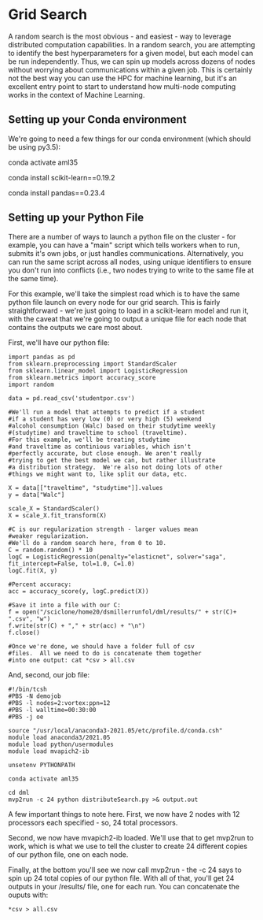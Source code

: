 # Grid Search
A random search is the most obvious - and easiest - way to leverage distributed computation capabilities.  In a random search, you are attempting to identify the best hyperparameters for a given model, but each model can be run independently.  Thus, we can spin up models across dozens of nodes without worrying about communications within a given job. This is certainly not the best way you can use the HPC for machine learning, but it's an excellent entry point to start to understand how multi-node computing works in the context of Machine Learning.

## Setting up your Conda environment
We're going to need a few things for our conda environment (which should be using py3.5):

conda activate aml35

conda install scikit-learn==0.19.2

conda install pandas==0.23.4


## Setting up your Python File

There are a number of ways to launch a python file on the cluster - for example, you can have a "main" script which tells workers when to run, submits it's own jobs, or just handles communications.  Alternatively, you can run the same script across all nodes, using unique identifiers to ensure you don't run into conflicts (i.e., two nodes trying to write to the same file at the same time).

For this example, we'll take the simplest road which is to have the same python file launch on every node for our grid search.  This is fairly straightforward - we're just going to load in a scikit-learn model and run it, with the caveat that we're going to output a unique file for each node that contains the outputs we care most about.

First, we'll have our python file:
```
import pandas as pd
from sklearn.preprocessing import StandardScaler
from sklearn.linear_model import LogisticRegression
from sklearn.metrics import accuracy_score
import random

data = pd.read_csv('studentpor.csv')

#We'll run a model that attempts to predict if a student
#if a student has very low (0) or very high (5) weekend
#alcohol consumption (Walc) based on their studytime weekly
#(studytime) and traveltime to school (traveltime).
#For this example, we'll be treating studytime
#and traveltime as continious variables, which isn't
#perfectly accurate, but close enough. We aren't really
#trying to get the best model we can, but rather illustrate
#a distribution strategy.  We're also not doing lots of other
#things we might want to, like split our data, etc.

X = data[["traveltime", "studytime"]].values
y = data["Walc"]

scale_X = StandardScaler()
X = scale_X.fit_transform(X)

#C is our regularization strength - larger values mean
#weaker regularization.
#We'll do a random search here, from 0 to 10.
C = random.random() * 10
logC = LogisticRegression(penalty="elasticnet", solver="saga", fit_intercept=False, tol=1.0, C=1.0)
logC.fit(X, y)

#Percent accuracy:
acc = accuracy_score(y, logC.predict(X))

#Save it into a file with our C:
f = open("/sciclone/home20/dsmillerrunfol/dml/results/" + str(C)+ ".csv", "w")
f.write(str(C) + "," + str(acc) + "\n")
f.close()

#Once we're done, we should have a folder full of csv
#files.  All we need to do is concatenate them together
#into one output: cat *csv > all.csv
```

And, second, our job file:
```
#!/bin/tcsh
#PBS -N demojob
#PBS -l nodes=2:vortex:ppn=12
#PBS -l walltime=00:30:00
#PBS -j oe

source "/usr/local/anaconda3-2021.05/etc/profile.d/conda.csh"
module load anaconda3/2021.05
module load python/usermodules
module load mvapich2-ib

unsetenv PYTHONPATH

conda activate aml35

cd dml
mvp2run -c 24 python distributeSearch.py >& output.out

```

A few important things to note here.  First, we now have 2 nodes with 12 processors each specified - so, 24 total processors.

Second, we now have mvapich2-ib loaded.  We'll use that to get mvp2run to work, which is what we use to tell the cluster to create 24 different copies of our python file, one on each node.

Finally, at the bottom you'll see we now call mvp2run - the -c 24 says to spin up 24 total copies of our python file.  With all of that, you'll get 24 outputs in your /results/ file, one for each run.  You can concatenate the ouputs with:

`*csv > all.csv`

